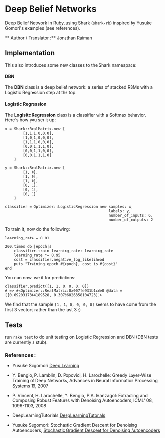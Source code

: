 Deep Belief Networks
====================

Deep Belief Network in Ruby, using Shark (`shark-rb`) inspired by Yusuke Gomori's examples (see references).

** Author / Translator :** Jonathan Raiman


Implementation
--------------


This also introduces some new classes to the Shark namespace:

#### DBN

The **DBN** class is a deep belief network: a series of stacked RBMs with a Logistic Regression step at the top.


#### Logistic Regression

The **Logisitc Regression** class is a classifier with a Softmax behavior. Here's how you set it up:


	x = Shark::RealMatrix.new [
	        [1,1,1,0,0,0],
	        [1,0,1,0,0,0],
	        [1,1,1,0,0,0],
	        [0,0,1,1,1,0],
	        [0,0,1,1,0,0],
	        [0,0,1,1,1,0]
	    ]

	y = Shark::RealMatrix.new [
	        [1, 0],
	        [1, 0],
	        [1, 0],
	        [0, 1],
	        [0, 1],
	        [0, 1]
	    ]

	classifier = Optimizer::LogisticRegression.new samples: x,
                                                   labels: y,
                                                   number_of_inputs: 6,
                                                   number_of_outputs: 2




To train it, now do the following:

	learning_rate = 0.01
	
	200.times do |epoch|s
	    classifier.train learning_rate: learning_rate
	    learning_rate *= 0.95
	    cost = classifier.negative_log_likelihood
	    puts "Training epoch #{epoch}, cost is #{cost}"
	end


You can now use it for predictions:

	classifier.predict([1, 1, 0, 0, 0, 0])
	# => #<Optimizer::RealMatrix:0x007fe931b1cde0 @data = [[0.6920317364189528, 0.30796826358104723]]>


We find that the sample `[1, 1, 0, 0, 0, 0]` seems to have come from the first 3 vectors rather than the last 3 :)



Tests
-----

run `rake test` to do unit testing on Logistic Regression and DBN (DBN tests are currently a stub).


### References :

  - Yusuke Sugomori
  [Deep Learning](https://github.com/yusugomori/DeepLearning)

  - Y. Bengio, P. Lamblin, D. Popovici, H. Larochelle: Greedy Layer-Wise
  Training of Deep Networks, Advances in Neural Information Processing
  Systems 19, 2007

  - P. Vincent, H. Larochelle, Y. Bengio, P.A. Manzagol: Extracting and
  Composing Robust Features with Denoising Autoencoders, ICML' 08, 1096-1103,
  2008

  - DeepLearningTutorials
  [DeepLearningTutorials](https://github.com/lisa-lab/DeepLearningTutorials)

  - Yusuke Sugomori: Stochastic Gradient Descent for Denoising Autoencoders,
  [Stochastic Gradient Descent for Denoising Autoencoders](http://yusugomori.com/docs/SGD_DA.pdf)